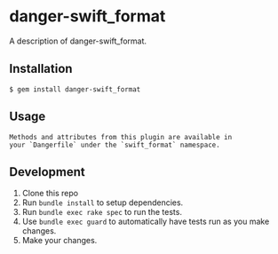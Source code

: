# danger-swift_format

A description of danger-swift_format.

## Installation

    $ gem install danger-swift_format

## Usage

    Methods and attributes from this plugin are available in
    your `Dangerfile` under the `swift_format` namespace.

## Development

1. Clone this repo
2. Run `bundle install` to setup dependencies.
3. Run `bundle exec rake spec` to run the tests.
4. Use `bundle exec guard` to automatically have tests run as you make changes.
5. Make your changes.
